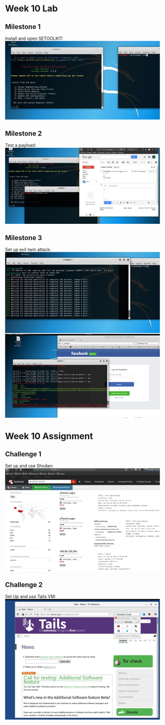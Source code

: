 # Week 10 Lab 

## Milestone 1
Install and open SETOOLKIT:
![SEtoolkit](https://github.com/bjmotox/Week10/blob/master/SEtoolkit.JPG)

## Milestone 2
Test a payload:
![SEtoolkit2](https://github.com/bjmotox/Week10/blob/master/SEtoolkit2.JPG)

## Milestone 3
Set up evil twin attack:
![SEtoolkit3](https://github.com/bjmotox/Week10/blob/master/SEtoolkit3.JPG)
![SEtoolkit4](https://github.com/bjmotox/Week10/blob/master/SEtoolkit4.JPG)

# Week 10 Assignment

## Challenge 1
Set up and use Shodan:
![Shodan](https://github.com/bjmotox/Week10/blob/master/Shodan.JPG)

## Challenge 2
Set Up and use Tails VM:
![Tails](https://github.com/bjmotox/Week10/blob/master/Tails.JPG)
